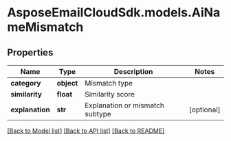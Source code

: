 # AsposeEmailCloudSdk.models.AiNameMismatch
## Properties
Name | Type | Description | Notes
------------ | ------------- | ------------- | -------------
**category** | **object** | Mismatch type              | 
**similarity** | **float** | Similarity score              | 
**explanation** | **str** | Explanation or mismatch subtype              | [optional] 



[[Back to Model list]](README.md#documentation-for-models) [[Back to API list]](README.md#documentation-for-api-endpoints) [[Back to README]](README.md)


